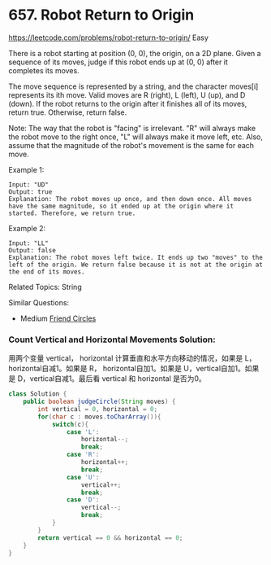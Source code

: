 # 657. Robot Return to Origin
<https://leetcode.com/problems/robot-return-to-origin/>
Easy

There is a robot starting at position (0, 0), the origin, on a 2D plane. Given a sequence of its moves, judge if this robot ends up at (0, 0) after it completes its moves.

The move sequence is represented by a string, and the character moves[i] represents its ith move. Valid moves are R (right), L (left), U (up), and D (down). If the robot returns to the origin after it finishes all of its moves, return true. Otherwise, return false.

Note: The way that the robot is "facing" is irrelevant. "R" will always make the robot move to the right once, "L" will always make it move left, etc. Also, assume that the magnitude of the robot's movement is the same for each move.

Example 1:

    Input: "UD"
    Output: true 
    Explanation: The robot moves up once, and then down once. All moves have the same magnitude, so it ended up at the origin where it started. Therefore, we return true.
 

Example 2:

    Input: "LL"
    Output: false
    Explanation: The robot moves left twice. It ends up two "moves" to the left of the origin. We return false because it is not at the origin at the end of its moves.


Related Topics: String

Similar Questions: 
* Medium [Friend Circles](https://leetcode.com/problems/friend-circles/)


### Count Vertical and Horizontal Movements Solution:
用两个变量 vertical， horizontal 计算垂直和水平方向移动的情况，如果是 L， horizontal自减1。如果是 R， horizontal自加1。如果是 U，vertical自加1。如果是 D，vertical自减1。最后看 vertical 和 horizontal 是否为0。
```java
class Solution {
    public boolean judgeCircle(String moves) {
        int vertical = 0, horizontal = 0;
        for(char c : moves.toCharArray()){
            switch(c){
                case 'L':
                    horizontal--;
                    break;
                case 'R':
                    horizontal++;
                    break;
                case 'U':
                    vertical++;
                    break;
                case 'D':
                    vertical--;
                    break;
            }
        }
        return vertical == 0 && horizontal == 0;
    }
}
```
